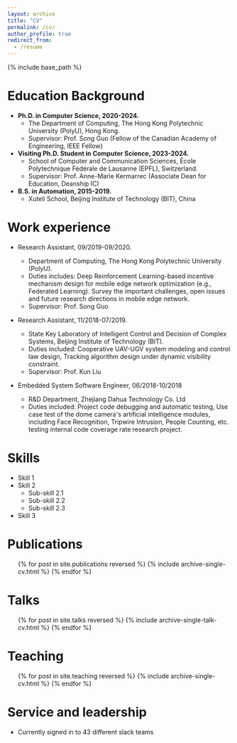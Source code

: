 ```yaml
---
layout: archive
title: "CV"
permalink: /cv/
author_profile: true
redirect_from:
  - /resume
---
```


{% include base_path %}

Education Background
======
* __Ph.D. in Computer Science, 2020-2024.__
  * The Department of Computing, The Hong Kong Polytechnic University (PolyU), Hong Kong.
  * Supervisor: Prof. Song Guo (Fellow of the Canadian Academy of Engineering, IEEE Fellow)
* __Visiting Ph.D. Student in Computer Science, 2023-2024.__
  * School of Computer and Communication Sciences, École Polytechnique Fédérale de Lausanne (EPFL), Switzerland.
  * Supervisor: Prof. Anne-Marie Kermarrec (Associate Dean for Education, Deanship IC)
* __B.S. in Automation, 2015-2019.__
  * Xuteli School, Beijing Institute of Technology (BIT), China

Work experience
======
* Research Assistant, 09/2019-09/2020.
  * Department of Computing, The Hong Kong Polytechnic University (PolyU).
  * Duties includes: Deep Reinforcement Learning-based incentive mechanism design for mobile edge network optimization (e.g., Federated Learning). Survey the important challenges, open issues and future research directions in mobile edge network.
  * Supervisor: Prof. Song Guo

* Research Assistant, 11/2018-07/2019.
  * State Key Laboratory of Intelligent Control and Decision of Complex Systems, Beijing Institute of Technology (BIT).
  * Duties included: Cooperative UAV-UGV system modeling and control law design, Tracking algorithm design under dynamic visibility constraint. 
  * Supervisor: Prof. Kun Liu 

* Embedded System Software Engineer, 06/2018-10/2018
  * R&D Department, Zhejiang Dahua Technology Co. Ltd
  * Duties included: Project code debugging and automatic testing, Use case test of the dome camera's artificial intelligence modules, including Face Recognition, Tripwire Intrusion, People Counting, etc. testing internal code coverage rate research project.
  
Skills
======
* Skill 1
* Skill 2
  * Sub-skill 2.1
  * Sub-skill 2.2
  * Sub-skill 2.3
* Skill 3

Publications
======
  <ul>{% for post in site.publications reversed %}
    {% include archive-single-cv.html %}
  {% endfor %}</ul>
  
Talks
======
  <ul>{% for post in site.talks reversed %}
    {% include archive-single-talk-cv.html  %}
  {% endfor %}</ul>
  
Teaching
======
  <ul>{% for post in site.teaching reversed %}
    {% include archive-single-cv.html %}
  {% endfor %}</ul>
  
Service and leadership
======
* Currently signed in to 43 different slack teams
